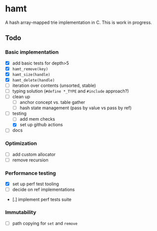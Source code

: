 # hamt
A hash array-mapped trie implementation in C. This is work in progress.

## Todo

### Basic implementation

- [x] add basic tests for depth>5
- [x] `hamt_remove(key)`
- [x] `hamt_size(handle)`
- [x] `hamt_delete(handle)`
- [ ] iteration over contents (unsorted, stable)
- [ ] typing solution (`#define *_TYPE` and `#include` approach?)
- [ ] clean up
  - [ ] anchor concept vs. table gather
  - [ ] hash state management (pass by value vs pass by ref)
- [ ] testing
  - [ ] add mem checks
  - [x] set up github actions
- [ ] docs

### Optimization

- [ ] add custom allocator
- [ ] remove recursion

### Performance testing

- [x] set up perf test tooling
- [ ] decide on ref implementations
- [.] implement perf tests suite

### Immutability

- [ ] path copying for `set` and `remove`


